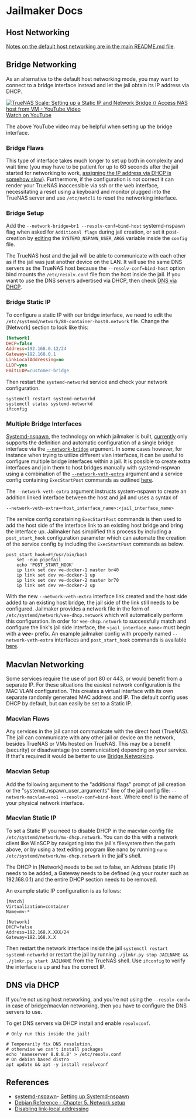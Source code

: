# Jailmaker Docs

## Host Networking

[Notes on the default host networking are in the main README.md file](../README.md#networking).

## Bridge Networking

As an alternative to the default host networking mode, you may want to connect to a bridge interface instead and let the jail obtain its IP address via DHCP.

[![TrueNAS Scale: Setting up a Static IP and Network Bridge // Access NAS host from VM - YouTube Video](https://img.youtube.com/vi/uPkoeWUfiHU/0.jpg)<br>Watch on YouTube](https://www.youtube.com/watch?v=uPkoeWUfiHU "TrueNAS Scale: Setting up a Static IP and Network Bridge // Access NAS host from VM - YouTube Video")

The above YouTube video may be helpful when setting up the bridge interface.

### Bridge Flaws

This type of interface takes much longer to set up both in complexity and wait time (you may have to be patient for up to 60 seconds after the jail started for networking to work, [assigning the IP address via DHCP is somehow slow](https://github.com/Jip-Hop/jailmaker/issues/7)). Furthermore, if the configuration is not correct it can render your TrueNAS inaccessible via ssh or the web interface, necessitating a reset using a keyboard and monitor plugged into the TrueNAS server and use `/etc/netcli` to reset the networking interface.

### Bridge Setup

Add the `--network-bridge=br1 --resolv-conf=bind-host` systemd-nspawn flag when asked for `Additional flags` during jail creation, or set it post-creation by [editing](./README.md#edit-jail-config) the `SYSTEMD_NSPAWN_USER_ARGS` variable inside the `config` file.

The TrueNAS host and the jail will be able to communicate with each other as if the jail was just another device on the LAN. It will use the same DNS servers as the TrueNAS host because the `--resolv-conf=bind-host` option bind mounts the `/etc/resolv.conf` file from the host inside the jail. If you want to use the DNS servers advertised via DHCP, then check [DNS via DHCP](#dns-via-dhcp).

### Bridge Static IP
To configure a static IP with our bridge interface, we need to edit the  `/etc/systemd/network/80-container-host0.network` file. Change the [Network] section to look like this:

```ini
[Network]
DHCP=false
Address=192.168.0.12/24
Gateway=192.168.0.1
LinkLocalAddressing=no
LLDP=yes
EmitLLDP=customer-bridge
```
Then restart the `systemd-networkd` service and check your network configuration.

```shell
systemctl restart systemd-networkd
systemctl status systemd-networkd
ifconfig
```

### Multiple Bridge Interfaces
[Systemd-nspawn](https://www.freedesktop.org/software/systemd/man/latest/systemd-nspawn.html), the technology on which jailmaker is built, [currently](https://github.com/systemd/systemd/issues/11087) only supports the definition and automatic configuration of a single bridge interface via the [`--network-bridge`](https://www.freedesktop.org/software/systemd/man/latest/systemd-nspawn.html#--network-bridge=) argument.  In some cases however, for instance when trying to utilize different vlan interfaces, it can be useful to configure multiple bridge interfaces within a jail.  It is possible to create extra interfaces and join them to host bridges manually with systemd-nspwan using a combination of the [`--network-veth-extra`](https://www.freedesktop.org/software/systemd/man/latest/systemd-nspawn.html#--network-veth-extra=) argument and a service config containing `ExecStartPost` commands as outlined [here](https://wiki.csclub.uwaterloo.ca/Systemd-nspawn#Multiple_network_interfaces).

The `--network-veth-extra` argument instructs system-nspawn to create an addition linked interface between the host and jail and uses a syntax of
```
--network-veth-extra=<host_interface_name>:<jail_interface_name>
```

The service config constaining `ExecStartPost` commands is then used to add the host side of the interface link to an existing host bridge and bring the interface up.  Jailmaker has simplified this process by including a `post_start_hook` configuration parameter which can automate the creation of the service config by including the `ExecStartPost` commands as below.

```
post_start_hook=#!/usr/bin/bash
    set -euo pipefail
    echo 'POST_START_HOOK'
    ip link set dev ve-docker-1 master br40
    ip link set dev ve-docker-1 up
    ip link set dev ve-docker-2 master br70
    ip link set dev ve-docker-2 up
```

With the new `--network-veth-extra` interface link created and the host side added to an existing host bridge, the jail side of the link still needs to be configured.  Jailmaker provides a network file in the form of `/etc/systemd/network/vee-dhcp.network` which will automatically perform this configuration.  In order for `vee-dhcp.network` to successfully match and configure the link's jail side interface, the `<jail_interface_name>` must begin with a ***vee-*** prefix.  An example jailmaker config with properly named `--network-veth-extra` interfaces and `post_start_hook` commands is available [here](https://github.com/Jip-Hop/jailmaker/discussions/179#discussioncomment-9499289).

## Macvlan Networking

Some services require the use of port 80 or 443, or would benefit from a separate IP. For these situations the easiest network configuration is the MAC VLAN configuration. This creates a virtual interface with its own separate randomly generated MAC address and IP. The default config uses DHCP by default, but can easily be set to a Static IP.

### Macvlan Flaws
Any services in the jail cannot communicate with the direct host (TrueNAS). The jail can communicate with any other jail or device on the network, besides TrueNAS or VMs hosted on TrueNAS. This may be a benefit (security) or disadvantage (no communication) depending on your service. If that's required it would be better to use [Bridge Networking](#bridge-networking).

### Macvlan Setup

Add the following argument to the "additional flags" prompt of jail creation or the "systemd_nspawn_user_arguments" line of the jail config file: `--network-macvlan=eno1 --resolv-conf=bind-host`. Where eno1 is the name of your physical network interface.

### Macvlan Static IP
To set a Static IP you need to disable DHCP in the macvlan config file `/etc/systemd/network/mv-dhcp.network`. You can do this with a network client like WinSCP by navigating into the jail's filesystem then the path above, or by using a text editing program like nano by running `nano /etc/systemd/network/mv-dhcp.network` in the jail's shell.

The DHCP in [Network] needs to be set to false, an Address (static IP) needs to be added, a Gateway needs to be defined (e.g your router such as 192.168.0.1) and the entire DHCP section needs to be removed.

An example static IP configuration is as follows:
```
[Match]
Virtualization=container
Name=mv-*

[Network]
DHCP=false
Address=192.168.X.XXX/24
Gateway=192.168.X.X
```
Then restart the network interface inside the jail `systemctl restart systemd-networkd` or restart the jail by running `./jlmkr.py stop JAILNAME && ./jlmkr.py start JAILNAME` from the TrueNAS shell. Use `ifconfig` to verify the interface is up and has the correct IP.

## DNS via DHCP

If you're not using host networking, and you're not using the `--resolv-conf=` in case of bridge/macvlan networking, then you have to configure the DNS servers to use.

To get DNS servers via DHCP install and enable `resolvconf`.

```shell
# Only run this inside the jail!

# Temporarily fix DNS resolution,
# otherwise we can't install packages
echo 'nameserver 8.8.8.8' > /etc/resolv.conf
# On debian based distro
apt update && apt -y install resolvconf
```

## References

- [systemd-nspawn](https://manpages.debian.org/bullseye/systemd-container/systemd-nspawn.1.en.html)- [Setting up Systemd-nspawn](https://www.cocode.se/linux/systemd_nspawn.html#orge360318)
- [Debian Reference - Chapter 5. Network setup](https://www.debian.org/doc/manuals/debian-reference/ch05.en.html#_the_hostname_resolution)
- [Disabling link-local addressing](https://jerrington.me/posts/2017-08-06-systemd-nspawn-disabling-link-local-addressing.html#disabling-link-local-addressing)
